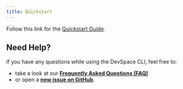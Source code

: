 ```yaml
---
title: Quickstart
---
```


Follow this link for the [Quickstart Guide](https://devspace-cloud.com/getting-started/).

## Need Help?
If you have any questions while using the DevSpace CLI, feel free to:
- take a look at our **[Frequently Asked Questions (FAQ)](/docs/getting-started/faq)**
- or open a **[new issue on GitHub](https://github.com/covexo/devspace/issues/new?labels=kind%2Fquestion&title=Question:)**.
